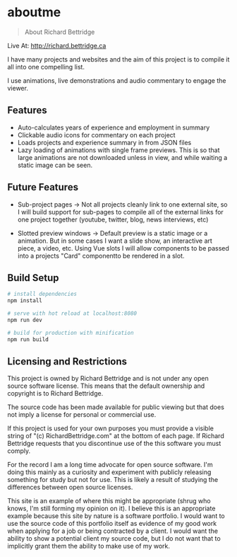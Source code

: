 # aboutme

> About Richard Bettridge

Live At: http://richard.bettridge.ca

I have many projects and websites and the aim of this project is to compile it all into one compelling list.

I use animations, live demonstrations and audio commentary to engage the viewer.

## Features

- Auto-calculates years of experience and employment in summary
- Clickable audio icons for commentary on each project
- Loads projects and experience summary in from JSON files
- Lazy loading of animations with single frame previews. This is so that large animations are not downloaded unless in view, and while waiting a static image can be seen.

## Future Features

- Sub-project pages -> Not all projects cleanly link to one external site, so I will build support for sub-pages to compile all of the external links for one project together (youtube, twitter, blog, news interviews, etc)

- Slotted preview windows -> Default preview is a static image or a animation. But in some cases I want a slide show, an interactive art piece, a video, etc. Using Vue slots I will allow components to be passed into a projects "Card" componentto be rendered in a slot.



## Build Setup

``` bash
# install dependencies
npm install

# serve with hot reload at localhost:8080
npm run dev

# build for production with minification
npm run build
```

## Licensing and Restrictions

This project is owned by Richard Bettridge and is not under any open source software license. This means that the default ownership and copyright is to Richard Bettridge.

The source code has been made available for public viewing but that does not imply a license for personal or commercial use. 

If this project is used for your own purposes you must provide a visible string of "(c) RichardBettridge.com" at the bottom of each page. If Richard Bettridge requests that you discontinue use of the this software you must comply. 

For the record I am a long time advocate for open source software. I'm doing this mainly as a curiosity and experiment with publicly releasing something for study but not for use. This is likely a result of studying the differences between open source licenses. 

This site is an example of where this might be appropriate (shrug who knows, I'm still forming my opinion on it). I believe this is an appropriate example because this site by nature is a software portfolio. I would want to use the source code of this portfolio itself as evidence of my good work when applying for a job or being contracted by a client. I would want the ability to show a potential client my source code, but I do not want that to implicitly grant them the ability to make use of my work. 
